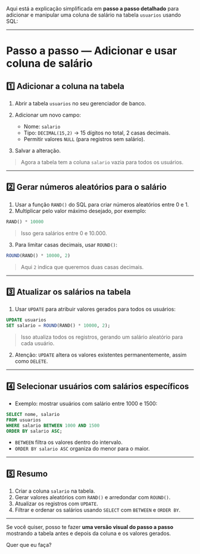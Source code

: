 Aqui está a explicação simplificada em **passo a passo detalhado** para adicionar e manipular uma coluna de salário na tabela `usuarios` usando SQL:

---

# Passo a passo — Adicionar e usar coluna de salário

## 1️⃣ Adicionar a coluna na tabela

1. Abrir a tabela `usuarios` no seu gerenciador de banco.
2. Adicionar um novo campo:

   * Nome: `salario`
   * Tipo: `DECIMAL(15,2)` → 15 dígitos no total, 2 casas decimais.
   * Permitir valores `NULL` (para registros sem salário).
3. Salvar a alteração.

> Agora a tabela tem a coluna `salario` vazia para todos os usuários.

---

## 2️⃣ Gerar números aleatórios para o salário

1. Usar a função `RAND()` do SQL para criar números aleatórios entre 0 e 1.
2. Multiplicar pelo valor máximo desejado, por exemplo:

```sql
RAND() * 10000
```

> Isso gera salários entre 0 e 10.000.

3. Para limitar casas decimais, usar `ROUND()`:

```sql
ROUND(RAND() * 10000, 2)
```

> Aqui `2` indica que queremos duas casas decimais.

---

## 3️⃣ Atualizar os salários na tabela

1. Usar `UPDATE` para atribuir valores gerados para todos os usuários:

```sql
UPDATE usuarios
SET salario = ROUND(RAND() * 10000, 2);
```

> Isso atualiza todos os registros, gerando um salário aleatório para cada usuário.

2. Atenção: `UPDATE` altera os valores existentes permanentemente, assim como `DELETE`.

---

## 4️⃣ Selecionar usuários com salários específicos

* Exemplo: mostrar usuários com salário entre 1000 e 1500:

```sql
SELECT nome, salario
FROM usuarios
WHERE salario BETWEEN 1000 AND 1500
ORDER BY salario ASC;
```

* `BETWEEN` filtra os valores dentro do intervalo.
* `ORDER BY salario ASC` organiza do menor para o maior.

---

## 5️⃣ Resumo

1. Criar a coluna `salario` na tabela.
2. Gerar valores aleatórios com `RAND()` e arredondar com `ROUND()`.
3. Atualizar os registros com `UPDATE`.
4. Filtrar e ordenar os salários usando `SELECT` com `BETWEEN` e `ORDER BY`.

---

Se você quiser, posso te fazer **uma versão visual do passo a passo** mostrando a tabela antes e depois da coluna e os valores gerados.

Quer que eu faça?
